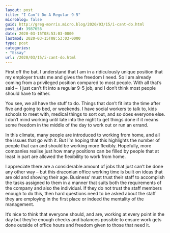 ```yaml
---
layout: post
title: "I Can’t Do A Regular 9-5"
microblog: false
guid: http://greg-morris.micro.blog/2020/03/15/i-cant-do.html
post_id: 3987656
date: 2020-03-15T08:53:03-0000
lastmod: 2020-03-15T08:53:03-0000
type: post
categories:
- "Essay"
url: /2020/03/15/i-cant-do.html
---
```

<!--kg-card-begin: html--><p>First off the bat. I understand that I am in a ridiculously unique position that my employer trusts me and gives the freedom I need. So I am already coming from a privileged position compared to most people. With all that’s said –  I just can’t fit into a regular 9-5 job, and I don’t think most people should have to either.</p>
<p>You see, we all have the stuff to do. Things that don’t fit into the time after five and going to bed, or weekends. I have social workers to talk to, kids schools to meet with, medical things to sort out, and so does everyone else. I don’t mind working until late into the night to get things done if it means some freedom in the middle of the day to work out or run an errand.</p>
<p>In this climate, many people are introduced to working from home, and all the issues that go with it. But I’m hoping that this highlights the number of people that can and should be working more flexibly. Hopefully, more companies realise just how many positions can be filled by people that at least in part are allowed the flexibility to work from home.</p>
<p>I appreciate there are a considerable amount of jobs that just can’t be done any other way – but this draconian office working time is built on ideas that are old and showing their age. Business’ must trust their staff to accomplish the tasks assigned to them in a manner that suits both the requirements of the company and also the individual. If they do not trust the staff members enough to do this, then hard questions need to be asked about the staff they are employing in the first place or indeed the mentality of the management.</p>
<p>It’s nice to think that everyone should, and are, working at every point in the day but they’re enough checks and balances possible to ensure work gets done outside of office hours and freedom given to those that need it.</p>
<!--kg-card-end: html-->
